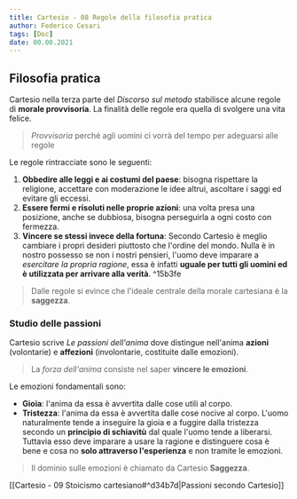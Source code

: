 ```yaml
---
title: Cartesio - 08 Regole della filosofia pratica
author: Federico Cesari
tags: [Doc]
date: 00.00.2021
---
```

## Filosofia pratica
Cartesio nella terza parte del *Discorso sul metodo* stabilisce alcune regole di **morale provvisoria**. La finalità delle regole era quella di svolgere una vita felice.
> *Provvisoria* perché agli uomini ci vorrà del tempo per adeguarsi alle regole

Le regole rintracciate sono le seguenti:
1. **Obbedire alle leggi e ai costumi del paese**: bisogna rispettare la religione, accettare con moderazione le idee altrui, ascoltare i saggi ed evitare gli eccessi.
2. **Essere fermi e risoluti nelle proprie azioni**: una volta presa una posizione, anche se dubbiosa, bisogna perseguirla a ogni costo con fermezza.
3. **Vincere se stessi invece della fortuna**: Secondo Cartesio è meglio cambiare i propri desideri piuttosto che l'ordine del mondo. Nulla è in nostro possesso se non i nostri pensieri, l'uomo deve imparare a *esercitare la propria ragione*, essa è infatti **uguale per tutti gli uomini ed è utilizzata per arrivare alla verità**. ^15b3fe

>Dalle regole si evince che l'ideale centrale della morale cartesiana è la **saggezza**.

### Studio delle passioni 
Cartesio scrive *Le passioni dell'anima* dove distingue nell'anima **azioni** (volontarie) e **affezioni** (involontarie, costituite dalle emozioni).

>La *forza dell'anima* consiste nel saper **vincere le emozioni**.

Le emozioni fondamentali sono:
- **Gioia**: l'anima da essa è avvertita dalle cose utili al corpo.
- **Tristezza**: l'anima da essa è avvertita dalle cose nocive al corpo.
L'uomo naturalmente tende a inseguire la gioia e a fuggire dalla tristezza secondo un **principio di schiavitù** dal quale l'uomo tende a liberarsi. Tuttavia esso deve imparare a usare la ragione e distinguere cosa è bene e cosa no **solo attraverso l'esperienza** e non tramite le emozioni.

>Il dominio sulle emozioni è chiamato da Cartesio **Saggezza**. 

[[Cartesio - 09 Stoicismo cartesiano#^d34b7d|Passioni secondo Cartesio]]